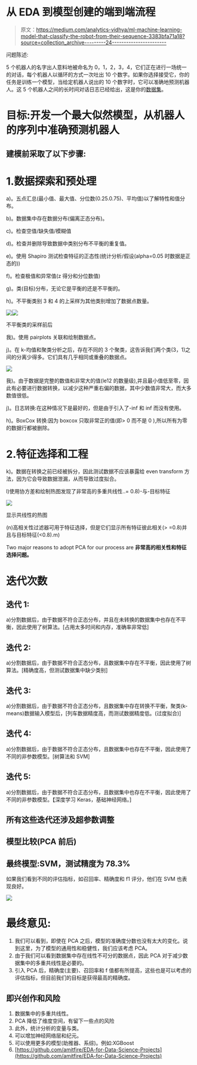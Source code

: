 # 从 EDA 到模型创建的端到端流程

> 原文：<https://medium.com/analytics-vidhya/ml-machine-learning-model-that-classify-the-robot-from-their-sequence-3383bfa71a18?source=collection_archive---------24----------------------->

问题陈述:

5 个机器人的名字出人意料地被命名为 0，1，2，3，4，它们正在进行一场统一的对话，每个机器人以循环的方式一次吐出 10 个数字。如果你选择接受它，你的任务是训练一个模型，当给定机器人说出的 10 个数字时，它可以准确地预测机器人。这 5 个机器人之间的长时间对话日志已经给出，这是你的[数据集](https://www.kaggle.com/msk1097/classification-of-robots-from-their-conversation)。

# 目标:开发一个最大似然模型，从机器人的序列中准确预测机器人

## 建模前采取了以下步骤:

# 1.数据探索和预处理

a)。五点汇总(最小值、最大值、分位数(0.25.0.75)、平均值)以了解特性和值分布。

b)。数据集中存在数据分布(偏离正态分布)。

c)。检查空值/缺失值/模糊值

d)。检查并删除导致数据中类别分布不平衡的重复值。

e)。使用 Shapiro 测试检查特征的正态性(统计分析/假设(alpha=0.05 时数据是正态的))

f)。检查极值和异常值(z 得分和分位数值)

g)。类(目标)分布，无论它是平衡的还是不平衡的。

h)。不平衡类别 3 和 4 的上采样为其他类别增加了数据点数量。

![](img/6ba6fd1d474b141089f3553b99bfa6bf.png)![](img/448e0a143bcd42553acd97c5f918284f.png)

不平衡类的采样前后

我)。使用 pairplots 关联和绘制数据点。

j)。在 k-均值和聚类分析之后，存在不同的 3 个聚类，这告诉我们两个类(3，1)之间的分离少得多。它们具有几乎相同或重叠的数据点。

![](img/df4a8b4afae727e529ac955235ed7305.png)

我)。由于数据是完整的数值和非常大的值(le12 的数量级),并且最小值低至零，因此有必要进行数据转换，以减少这种严重右偏的数据，其中少数值非常大，而大多数值很低。

j)。日志转换:在这种情况下是最好的，但是由于引入了-inf 和 inf 而没有使用。

h)。BoxCox 转换:因为 boxcox 只取非常正的值(即> 0 而不是 0 ),所以所有为零的数据行都被删除。

# 2.特征选择和工程

k)。数据在转换之前已经被拆分，因此测试数据不应该暴露给 even transform 方法，因为它会导致数据泄漏，从而导致过度拟合。

l)使用协方差和绘制热图发现了非常高的多重共线性..= 0.8)-与-目标特征

![](img/3dde2abdd6a428f3120041bbf43333db.png)

显示共线性的热图

(n)高相关性过滤器可用于特征选择，但是它们显示所有特征彼此相关(> =0.8)并且与目标特征(<0.8).m)

Two major reasons to adopt PCA for our process are **非常高的相关性和特征选择问题。**

# 迭代次数

## 迭代 1:

a)分割数据后，由于数据不符合正态分布，并且在未转换的数据集中也存在不平衡，因此使用了树算法。[占用太多时间和内存，准确率非常低]

## 迭代 2:

a)分割数据后，由于数据不符合正态分布，且数据集中存在不平衡，因此使用了树算法。[精确度高，但测试数据集中缺少类别]

## 迭代 3:

a)分割数据后，由于数据不符合正态分布，且数据集中存在转换不平衡，聚类(k-means)数据输入模型后，[列车数据精度高，而测试数据精度低。(过度拟合)]

## 迭代 4:

a)分割数据后，由于数据不符合正态分布，且数据集中也存在不平衡，因此使用了不同的非参数模型。[树算法和 SVM]

## 迭代 5:

a)分割数据后，由于数据不符合正态分布，且数据集中也存在不平衡，因此使用了不同的非参数模型。【深度学习 Keras，基础神经网络。]

## 所有这些迭代还涉及超参数调整

## 模型比较(PCA 前后)

## 最终模型:SVM，测试精度为 78.3%

如果我们看到不同的评估指标，如召回率、精确度和 f1 评分，他们在 SVM 也表现良好。

![](img/76de18a93dcf2777431e3457c1f6dc3b.png)

# 最终意见:

1.  我们可以看到，即使在 PCA 之后，模型的准确度分数也没有太大的变化。说到这里，为了模型的通用性和稳健性，我们应该考虑 PCA。
2.  由于我们可以看到数据集中存在线性不可分的数据点，因此 PCA 对于减少数据集中的多重共线性是必要的。
3.  引入 PCA 后，精确度(主要)、召回率和 f 值都有所提高，这些也是可以考虑的评估指标，但目前我们的目标是获得最高的精确度。

## 即兴创作和风险

1.  数据集中的多重共线性。
2.  PCA 降低了维度空间，有留下一些点的风险
3.  此外，统计分析的变量与类。
4.  可以增加神经网络层和纪元。
5.  可以使用更多的模型(助推器、系综)。例如:XGBoost
6.  [https://github.com/amitfire/EDA-for-Data-Science-Projects](https://github.com/amitfire/EDA-for-Data-Science-Projects)